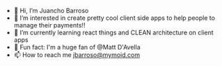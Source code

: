 - 👋 Hi, I’m Juancho Barroso
- 👀 I’m interested in create pretty cool client side apps to help people to manage their payments!!
- 🌱 I’m currently learning react things and CLEAN architecture on client apps
- 🤫 Fun fact: I'm a huge fan of @Matt D'Avella
- 📫 How to reach me jbarroso@mymoid.com

<!---
juanchobarroso-mymoid/juanchobarroso-mymoid is a ✨ special ✨ repository because its `README.md` (this file) appears on your GitHub profile.
You can click the Preview link to take a look at your changes.
--->
